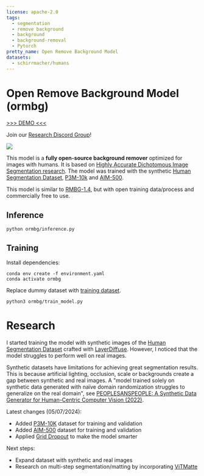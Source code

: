 ```yaml
---
license: apache-2.0
tags:
  - segmentation
  - remove background
  - background
  - background-removal
  - Pytorch
pretty_name: Open Remove Background Model
datasets:
  - schirrmacher/humans
---
```


# Open Remove Background Model (ormbg)

[>>> DEMO <<<](https://huggingface.co/spaces/schirrmacher/ormbg)

Join our [Research Discord Group](https://discord.gg/YYZ3D66t)!

![](examples/image/image01_no_background.png)

This model is a **fully open-source background remover** optimized for images with humans. It is based on [Highly Accurate Dichotomous Image Segmentation research](https://github.com/xuebinqin/DIS). The model was trained with the synthetic [Human Segmentation Dataset](https://huggingface.co/datasets/schirrmacher/humans), [P3M-10k](https://paperswithcode.com/dataset/p3m-10k) and [AIM-500](https://paperswithcode.com/dataset/aim-500).

This model is similar to [RMBG-1.4](https://huggingface.co/briaai/RMBG-1.4), but with open training data/process and commercially free to use.

## Inference

```
python ormbg/inference.py
```

## Training

Install dependencies:

```
conda env create -f environment.yaml
conda activate ormbg
```

Replace dummy dataset with [training dataset](https://huggingface.co/datasets/schirrmacher/humans).

```
python3 ormbg/train_model.py
```

# Research

I started training the model with synthetic images of the [Human Segmentation Dataset](https://huggingface.co/datasets/schirrmacher/humans) crafted with [LayerDiffuse](https://github.com/layerdiffusion/LayerDiffuse). However, I noticed that the model struggles to perform well on real images.

Synthetic datasets have limitations for achieving great segmentation results. This is because artificial lighting, occlusion, scale or backgrounds create a gap between synthetic and real images. A "model trained solely on synthetic data generated with naïve domain randomization struggles to generalize on the real domain", see [PEOPLESANSPEOPLE: A Synthetic Data Generator for Human-Centric Computer Vision (2022)](https://arxiv.org/pdf/2112.09290).

Latest changes (05/07/2024):

- Added [P3M-10K](https://paperswithcode.com/dataset/p3m-10k) dataset for training and validation
- Added [AIM-500](https://paperswithcode.com/dataset/aim-500) dataset for training and validation
- Applied [Grid Dropout](https://albumentations.ai/docs/api_reference/augmentations/dropout/grid_dropout/) to make the model smarter

Next steps:

- Expand dataset with synthetic and real images
- Research on multi-step segmentation/matting by incorporating [ViTMatte](https://github.com/hustvl/ViTMatte)
